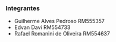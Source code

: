 ### Integrantes

- Guilherme Alves Pedroso RM555357
- Edvan Davi RM554733
- Rafael Romanini de Oliveira RM554637
